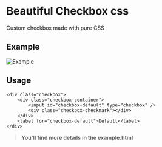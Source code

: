 # Beautiful Checkbox css
Custom checkbox made with pure CSS

## Example
![Example](https://shurimages.com/u/ub5cM.jpg)

## Usage

```
<div class="checkbox">
	<div class="checkbox-container">
		<input id="checkbox-default" type="checkbox" />
		<div class="checkbox-checkmark"></div>
	</div>
	<label for="checkbox-default">Default</label>
</div>
```

> **You'll find more details in the example.html**